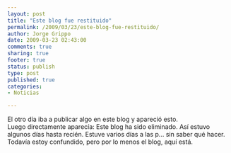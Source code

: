 ```yaml
--- 
layout: post
title: "Este blog fue restituido"
permalink: /2009/03/23/este-blog-fue-restituido/
author: Jorge Grippo
date: 2009-03-23 02:43:00
comments: true
sharing: true
footer: true
status: publish
type: post
published: true
categories: 
- Noticias

---
```

<!-- 77 -->
<div>El otro día iba a publicar algo en este blog y apareció esto.</div><div>
</div><a href="http://blog.grippo.com/wp-content/uploads/2010/03/imagen5.png"><img src="http://blog.grippo.com/wp-content/uploads/2010/03/imagen5.png?w=171" border="0" alt="" /></a>
<div>Luego directamente aparecía: Este blog ha sido eliminado. Así estuvo algunos días hasta recién.  Estuve varios días a las p... sin saber qué  hacer. Todavía estoy confundido, pero por lo menos el blog, aquí está. </div><div>
</div><div>
</div>


